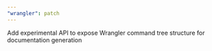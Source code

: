 ```yaml
---
"wrangler": patch
---
```


Add experimental API to expose Wrangler command tree structure for documentation generation
